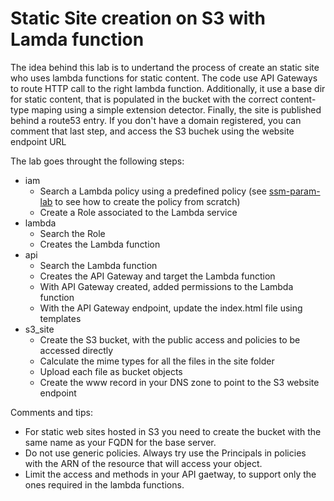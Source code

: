 # Static Site creation on S3 with Lamda function

The idea behind this lab is to undertand the process of create an static site who uses lambda functions for static content. 
The code use API Gateways to route HTTP call to the right lambda function. 
Additionally, it use a base dir for static content, that is populated in the bucket with the correct content-type maping using a simple extension detector.
Finally, the site is published behind a route53 entry. If you don't have a domain registered, you can comment that last step, and access the S3 buchek using the website endpoint URL 

The lab goes throught the following steps:
* iam
  * Search a Lambda policy using a predefined policy (see [ssm-param-lab](ssm-param-lab/) to see how to create the policy from scratch)
  * Create a Role associated to the Lambda service
* lambda
  * Search the Role
  * Creates the Lambda function
* api
  * Search the Lambda function
  * Creates the API Gateway and target the Lambda function
  * With API Gateway created, added permissions to the Lambda function
  * With the API Gateway endpoint, update the index.html file using templates
* s3_site
  * Create the S3 bucket, with the public access and policies to be accessed directly
  * Calculate the mime types for all the files in the site folder
  * Upload each file as bucket objects
  * Create the www record in your DNS zone to point to the S3 website endpoint

Comments and tips:
* For static web sites hosted in S3 you need to create the bucket with the same name as your FQDN for the base server.
* Do not use generic policies. Always try use the Principals in policies with the ARN of the resource that will access your object.
* Limit the access and methods in your API gaetway, to support only the ones required in the lambda functions.